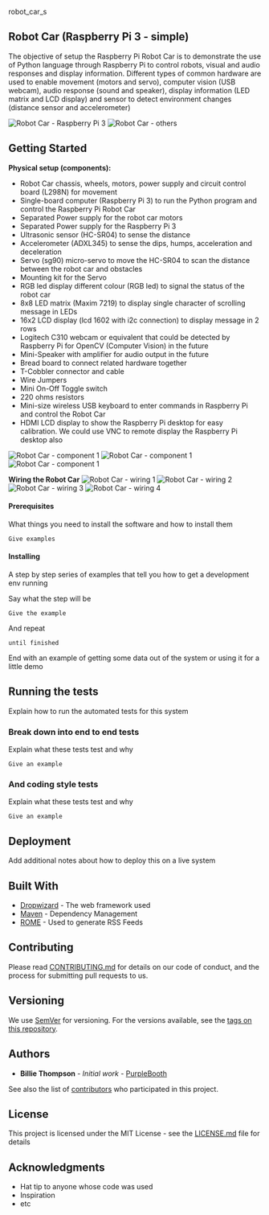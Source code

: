 robot_car_s
## Robot Car (Raspberry Pi 3 - simple)

The objective of setup the Raspberry Pi Robot Car is to demonstrate
the use of Python language through Raspberry Pi to control robots, 
visual and audio responses and display information. 
Different types of common hardware are used to enable movement 
(motors and servo), computer vision (USB webcam), audio response 
(sound and speaker), display information (LED matrix and LCD display) 
and sensor to detect environment changes (distance sensor and accelerometer)

![Robot Car - Raspberry Pi 3](images/Robot_Car.jpg)
![Robot Car - others](images/Robot_Car_others.JPG)

## Getting Started
**Physical setup (components):**
* Robot Car chassis, wheels, motors, power supply
 and circuit control board (L298N) for movement
* Single-board computer (Raspberry Pi 3) to 
run the Python program and control the Raspberry Pi Robot Car
* Separated Power supply for the robot car motors
* Separated Power supply for the Raspberry Pi 3
* Ultrasonic sensor (HC-SR04) to sense the distance
* Accelerometer (ADXL345) to sense the dips, humps, acceleration 
and deceleration
* Servo (sg90) micro-servo to move the HC-SR04 to scan the distance
 between the robot car and obstacles 
 * Mounting kit for the Servo
* RGB led display different colour (RGB led) to signal the status of the robot car
* 8x8 LED matrix (Maxim 7219) to display single character of scrolling message in LEDs
* 16x2 LCD display (lcd 1602 with i2c connection) to display message in 2 rows
* Logitech C310 webcam or equivalent that could be detected by Raspberry Pi 
for OpenCV (Computer Vision) in the future
* Mini-Speaker with amplifier for audio output in the future
* Bread board to connect related hardware together
* T-Cobbler connector and cable
* Wire Jumpers
* Mini On-Off Toggle switch
* 220 ohms resistors
* Mini-size wireless USB keyboard to enter commands in Raspberry Pi and 
control the Robot Car
* HDMI LCD display to show the Raspberry Pi desktop for easy calibration. 
We could use VNC to remote display the Raspberry Pi desktop also

![Robot Car - component 1](images/Robot_Car_component1.JPG)
![Robot Car - component 1](images/Robot_Car_component2.JPG)
![Robot Car - component 1](images/Robot_Car_component3.JPG)

**Wiring the Robot Car**
![Robot Car - wiring 1](images/Robot_Car_wiring1.jpg)
![Robot Car - wiring 2](images/Robot_Car_wiring2.JPG)
![Robot Car - wiring 3](images/Robot_Car_wiring3.JPG)
![Robot Car - wiring 4](images/Robot_Car_wiring4.jpg)

#### Prerequisites

What things you need to install the software and how to install them

```
Give examples
```

#### Installing

A step by step series of examples that tell you how to get a development env running

Say what the step will be

```
Give the example
```

And repeat

```
until finished
```

End with an example of getting some data out of the system or using it for a little demo

## Running the tests

Explain how to run the automated tests for this system

### Break down into end to end tests

Explain what these tests test and why

```
Give an example
```

### And coding style tests

Explain what these tests test and why

```
Give an example
```

## Deployment

Add additional notes about how to deploy this on a live system

## Built With

* [Dropwizard](http://www.dropwizard.io/1.0.2/docs/) - The web framework used
* [Maven](https://maven.apache.org/) - Dependency Management
* [ROME](https://rometools.github.io/rome/) - Used to generate RSS Feeds

## Contributing

Please read [CONTRIBUTING.md](https://gist.github.com/PurpleBooth/b24679402957c63ec426) for details on our code of conduct, and the process for submitting pull requests to us.

## Versioning

We use [SemVer](http://semver.org/) for versioning. For the versions available, see the [tags on this repository](https://github.com/your/project/tags). 

## Authors

* **Billie Thompson** - *Initial work* - [PurpleBooth](https://github.com/PurpleBooth)

See also the list of [contributors](https://github.com/your/project/contributors) who participated in this project.

## License

This project is licensed under the MIT License - see the [LICENSE.md](LICENSE.md) file for details

## Acknowledgments

* Hat tip to anyone whose code was used
* Inspiration
* etc

